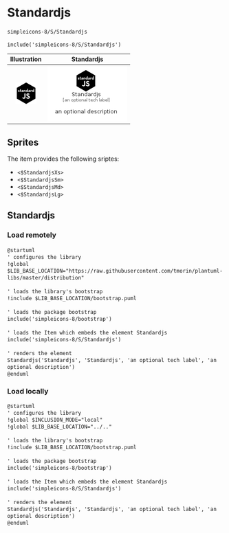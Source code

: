 # Standardjs


```text
simpleicons-8/S/Standardjs
```

```text
include('simpleicons-8/S/Standardjs')
```



| Illustration | Standardjs |
| :---: | :---: |
| ![illustration for Illustration](../../simpleicons-8/S/Standardjs.png) | ![illustration for Standardjs](../../simpleicons-8/S/Standardjs.Local.png) |



## Sprites
The item provides the following sriptes:

- `<$StandardjsXs>`
- `<$StandardjsSm>`
- `<$StandardjsMd>`
- `<$StandardjsLg>`





## Standardjs

### Load remotely
```plantuml
@startuml
' configures the library
!global $LIB_BASE_LOCATION="https://raw.githubusercontent.com/tmorin/plantuml-libs/master/distribution"

' loads the library's bootstrap
!include $LIB_BASE_LOCATION/bootstrap.puml

' loads the package bootstrap
include('simpleicons-8/bootstrap')

' loads the Item which embeds the element Standardjs
include('simpleicons-8/S/Standardjs')

' renders the element
Standardjs('Standardjs', 'Standardjs', 'an optional tech label', 'an optional description')
@enduml
```

### Load locally
```plantuml
@startuml
' configures the library
!global $INCLUSION_MODE="local"
!global $LIB_BASE_LOCATION="../.."

' loads the library's bootstrap
!include $LIB_BASE_LOCATION/bootstrap.puml

' loads the package bootstrap
include('simpleicons-8/bootstrap')

' loads the Item which embeds the element Standardjs
include('simpleicons-8/S/Standardjs')

' renders the element
Standardjs('Standardjs', 'Standardjs', 'an optional tech label', 'an optional description')
@enduml
```

